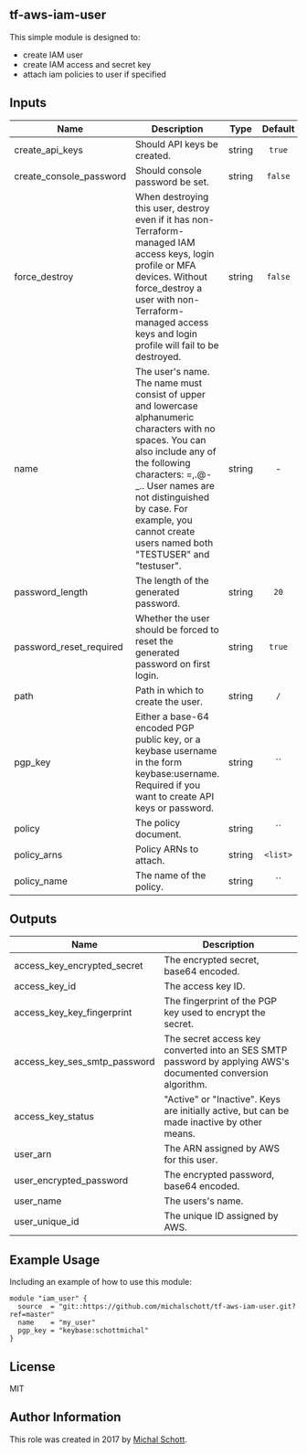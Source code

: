 tf-aws-iam-user
----------------

This simple module is designed to:
* create IAM user
* create IAM access and secret key
* attach iam policies to user if specified

## Inputs

| Name | Description | Type | Default | Required |
|------|-------------|:----:|:-----:|:-----:|
| create_api_keys | Should API keys be created. | string | `true` | no |
| create_console_password | Should console password be set. | string | `false` | no |
| force_destroy | When destroying this user, destroy even if it has non-Terraform-managed IAM access keys, login profile or MFA devices. Without force_destroy a user with non-Terraform-managed access keys and login profile will fail to be destroyed. | string | `false` | no |
| name | The user's name. The name must consist of upper and lowercase alphanumeric characters with no spaces. You can also include any of the following characters: =,.@-_.. User names are not distinguished by case. For example, you cannot create users named both "TESTUSER" and "testuser". | string | - | yes |
| password_length | The length of the generated password. | string | `20` | no |
| password_reset_required | Whether the user should be forced to reset the generated password on first login. | string | `true` | no |
| path | Path in which to create the user. | string | `/` | no |
| pgp_key | Either a base-64 encoded PGP public key, or a keybase username in the form keybase:username. Required if you want to create API keys or password. | string | `` | no |
| policy | The policy document. | string | `` | no |
| policy_arns | Policy ARNs to attach. | string | `<list>` | no |
| policy_name | The name of the policy. | string | `` | no |

## Outputs

| Name | Description |
|------|-------------|
| access_key_encrypted_secret | The encrypted secret, base64 encoded. |
| access_key_id | The access key ID. |
| access_key_key_fingerprint | The fingerprint of the PGP key used to encrypt the secret. |
| access_key_ses_smtp_password | The secret access key converted into an SES SMTP password by applying AWS's documented conversion algorithm. |
| access_key_status | "Active" or "Inactive". Keys are initially active, but can be made inactive by other means. |
| user_arn | The ARN assigned by AWS for this user. |
| user_encrypted_password | The encrypted password, base64 encoded. |
| user_name | The users's name. |
| user_unique_id | The unique ID assigned by AWS. |

Example Usage
----------------

Including an example of how to use this module:

    module "iam_user" {
      source  = "git::https://github.com/michalschott/tf-aws-iam-user.git?ref=master"
      name    = "my_user"
      pgp_key = "keybase:schottmichal"
    }

License
-------

MIT

Author Information
------------------

This role was created in 2017 by [Michal Schott](http://github.com/michalschott).
